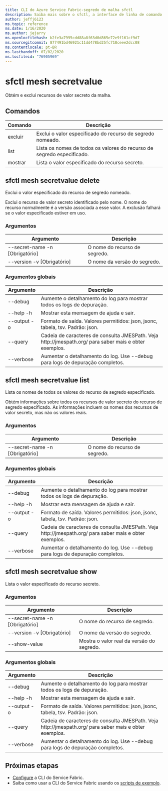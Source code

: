 ```yaml
---
title: CLI do Azure Service Fabric-segredo de malha sfctl
description: Saiba mais sobre o sfctl, a interface de linha de comando Service Fabric do Azure. Inclui uma lista de comandos para obter e excluir Service Fabric recursos de segredo de malha.
author: jeffj6123
ms.topic: reference
ms.date: 1/16/2020
ms.author: jejarry
ms.openlocfilehash: b2fe3a7995cdd88a8f63d0d865e72e9f161cf9d7
ms.sourcegitcommit: 877491bd46921c11dd478bd25fc718ceee2dcc08
ms.contentlocale: pt-BR
ms.lasthandoff: 07/02/2020
ms.locfileid: "76905969"
---
```

# <a name="sfctl-mesh-secretvalue"></a>sfctl mesh secretvalue
Obtém e exclui recursos de valor secreto da malha.

## <a name="commands"></a>Comandos

|Comando|Descrição|
| --- | --- |
| excluir | Exclui o valor especificado do recurso de segredo nomeado. |
| list | Lista os nomes de todos os valores do recurso de segredo especificado. |
| mostrar | Lista o valor especificado do recurso secreto. |

## <a name="sfctl-mesh-secretvalue-delete"></a>sfctl mesh secretvalue delete
Exclui o valor especificado do recurso de segredo nomeado.

Exclui o recurso de valor secreto identificado pelo nome. O nome do recurso normalmente é a versão associada a esse valor. A exclusão falhará se o valor especificado estiver em uso.

### <a name="arguments"></a>Argumentos

|Argumento|Descrição|
| --- | --- |
| --secret-name -n [Obrigatório] | O nome do recurso de segredo. |
| --version -v     [Obrigatório] | O nome da versão do segredo. |

### <a name="global-arguments"></a>Argumentos globais

|Argumento|Descrição|
| --- | --- |
| --debug | Aumente o detalhamento do log para mostrar todos os logs de depuração. |
| --help -h | Mostrar esta mensagem de ajuda e sair. |
| --output -o | Formato de saída.  Valores permitidos\: json, jsonc, tabela, tsv.  Padrão\: json. |
| --query | Cadeia de caracteres de consulta JMESPath. Veja http\://jmespath.org/ para saber mais e obter exemplos. |
| --verbose | Aumentar o detalhamento do log. Use --debug para logs de depuração completos. |

## <a name="sfctl-mesh-secretvalue-list"></a>sfctl mesh secretvalue list
Lista os nomes de todos os valores do recurso de segredo especificado.

Obtém informações sobre todos os recursos de valor secreto do recurso de segredo especificado. As informações incluem os nomes dos recursos de valor secreto, mas não os valores reais.

### <a name="arguments"></a>Argumentos

|Argumento|Descrição|
| --- | --- |
| --secret-name -n [Obrigatório] | O nome do recurso de segredo. |

### <a name="global-arguments"></a>Argumentos globais

|Argumento|Descrição|
| --- | --- |
| --debug | Aumente o detalhamento do log para mostrar todos os logs de depuração. |
| --help -h | Mostrar esta mensagem de ajuda e sair. |
| --output -o | Formato de saída.  Valores permitidos\: json, jsonc, tabela, tsv.  Padrão\: json. |
| --query | Cadeia de caracteres de consulta JMESPath. Veja http\://jmespath.org/ para saber mais e obter exemplos. |
| --verbose | Aumentar o detalhamento do log. Use --debug para logs de depuração completos. |

## <a name="sfctl-mesh-secretvalue-show"></a>sfctl mesh secretvalue show
Lista o valor especificado do recurso secreto.

### <a name="arguments"></a>Argumentos

|Argumento|Descrição|
| --- | --- |
| --secret-name -n [Obrigatório] | O nome do recurso de segredo. |
| --version -v     [Obrigatório] | O nome da versão do segredo. |
| --show-value | Mostra o valor real da versão do segredo. |

### <a name="global-arguments"></a>Argumentos globais

|Argumento|Descrição|
| --- | --- |
| --debug | Aumente o detalhamento do log para mostrar todos os logs de depuração. |
| --help -h | Mostrar esta mensagem de ajuda e sair. |
| --output -o | Formato de saída.  Valores permitidos\: json, jsonc, tabela, tsv.  Padrão\: json. |
| --query | Cadeia de caracteres de consulta JMESPath. Veja http\://jmespath.org/ para saber mais e obter exemplos. |
| --verbose | Aumentar o detalhamento do log. Use --debug para logs de depuração completos. |


## <a name="next-steps"></a>Próximas etapas
- [Configure](service-fabric-cli.md) a CLI do Service Fabric.
- Saiba como usar a CLI do Service Fabric usando os [scripts de exemplo](/azure/service-fabric/scripts/sfctl-upgrade-application).